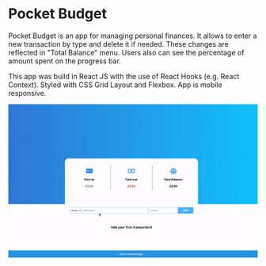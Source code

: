 # Pocket Budget

Pocket Budget is an app for managing personal finances. It allows to enter a new transaction by type and delete it if needed. These changes are reflected in "Total Balance" menu. Users also can see the percentage of amount spent on the progress bar.  

This app was build in React JS with the use of React Hooks (e.g. React Context). Styled with CSS Grid Layout and Flexbox. App is mobile responsive. 

![demo](demo.gif)
